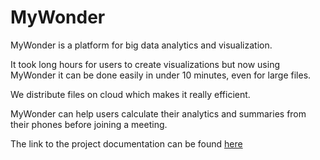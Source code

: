 # MyWonder

MyWonder is a platform for big data analytics and visualization. 

It took long hours for users to create visualizations but now using MyWonder it can be done easily in under 10 minutes, even for large files.

We distribute files on cloud which makes it really efficient. 

MyWonder can help users calculate their analytics and summaries from their phones before joining a meeting. 

The link to the project documentation can be found [here](https://pratishtha9.github.io/MyWonder/)
